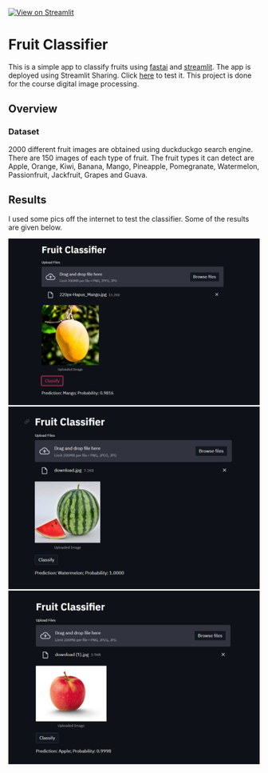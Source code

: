 [![View on Streamlit](https://img.shields.io/badge/Streamlit-View%20on%20Streamlit%20app-ff69b4?logo=streamlit)](https://share.streamlit.io/narasimhanavpl/fruit-detector/main/fruit_classifier.py)
# Fruit Classifier

This is a simple app to classify fruits using [fastai](https://docs.fast.ai/) and [streamlit](https://www.streamlit.io/). The app is deployed using Streamlit Sharing. Click [here](https://share.streamlit.io/narasimhanavpl/fruit-detector/main/fruit_classifier.py) to test it. This project is done for the course digital image processing.

## Overview
### Dataset
2000 different fruit images are obtained using duckduckgo search engine. There are 150 images of each type of fruit. The fruit types it can detect are Apple, Orange, Kiwi, Banana, Mango, Pineapple, Pomegranate, Watermelon, Passionfruit, Jackfruit, Grapes and Guava. 

## Results
I used some pics off the internet to test the classifier. Some of the results are given below. 

![image](images/result_1.png)
![image](images/result_2.png)
![image](images/result_3.png)


